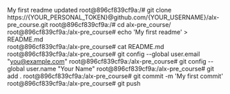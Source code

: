 My first readme
updated
root@896cf839cf9a:/# git clone https://{YOUR_PERSONAL_TOKEN}@github.com/{YOUR_USERNAME}/alx-pre_course.git
root@896cf839cf9a:/# cd alx-pre_course/
root@896cf839cf9a:/alx-pre_course# echo 'My first readme' > README.md                 
root@896cf839cf9a:/alx-pre_course# cat README.md 
root@896cf839cf9a:/alx-pre_course# git config --global user.email "you@example.com"
root@896cf839cf9a:/alx-pre_course# git config --global user.name "Your Name"
root@896cf839cf9a:/alx-pre_course# git add .
root@896cf839cf9a:/alx-pre_course# git commit -m 'My first commit'
root@896cf839cf9a:/alx-pre_course# git push  
